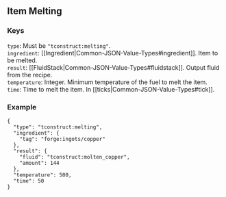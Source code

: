 ## Item Melting
### Keys
`type`: Must be `"tconstruct:melting"`.  
`ingredient`: [[Ingredient|Common-JSON-Value-Types#ingredient]]. Item to be melted.  
`result`: [[FluidStack|Common-JSON-Value-Types#fluidstack]]. Output fluid from the recipe.  
`temperature`: Integer. Minimum temperature of the fuel to melt the item.  
`time`: Time to melt the item. In [[ticks|Common-JSON-Value-Types#tick]].  

### Example
    {
      "type": "tconstruct:melting",
      "ingredient": {
        "tag": "forge:ingots/copper"
      },
      "result": {
        "fluid": "tconstruct:molten_copper",
        "amount": 144
      },
      "temperature": 500,
      "time": 50
    }